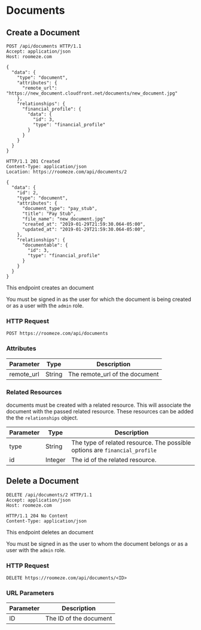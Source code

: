 # Documents

## Create a Document

```http
POST /api/documents HTTP/1.1
Accept: application/json
Host: roomeze.com

{
  "data": {
    "type": "document",
    "attributes": {
      "remote_url": "https://new_document.cloudfront.net/documents/new_document.jpg"
    },
    "relationships": {
      "financial_profile": {
        "data": {
          "id": 3,
          "type": "financial_profile"
        }
      }
    }
  }
}
```
```http
HTTP/1.1 201 Created
Content-Type: application/json
Location: https://roomeze.com/api/documents/2

{
  "data": {
    "id": 2,
    "type": "document",
    "attributes": {
      "document_type": "pay_stub",
      "title": "Pay Stub",
      "file_name": "new_document.jpg"
      "created_at": "2019-01-29T21:59:30.064-05:00",
      "updated_at": "2019-01-29T21:59:30.064-05:00",
    },
    "relationships": {
      "documentable": {
        "id": 3,
        "type": "financial_profile"
      }
    }
  }
}
```

This endpoint creates an document

<aside class="notice">
You must be signed in as the user for which the document is being created or as a user with the <code>admin</code> role.
</aside>

### HTTP Request

`POST https://roomeze.com/api/documents`

### Attributes

Parameter   | Type   | Description
----------- | ------ | -----------
remote_url  | String | The remote_url of the document

### Related Resources

documents must be created with a related resource. This will associate the document with the passed related resource. These resources can be added the the `relationships` object.

Parameter | Type    | Description
--------- | ------- | -----------
type      | String  | The type of related resource. The possible options are <code>financial_profile</code>
id        | Integer | The id of the related resource.

## Delete a Document

```http
DELETE /api/documents/2 HTTP/1.1
Accept: application/json
Host: roomeze.com
```
```http
HTTP/1.1 204 No Content
Content-Type: application/json
```

This endpoint deletes an document

<aside class="notice">
You must be signed in as the user to whom the document belongs or as a user with the <code>admin</code> role.
</aside>

### HTTP Request

`DELETE https://roomeze.com/api/documents/<ID>`

### URL Parameters

Parameter | Description
--------- | -----------
ID        | The ID of the document
